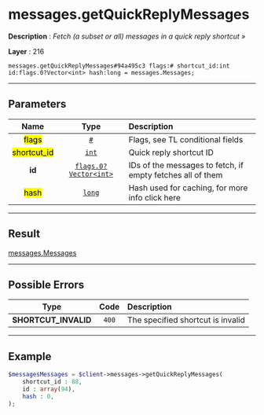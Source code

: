 # messages.getQuickReplyMessages

**Description** : *Fetch \(a subset or all\) messages in a quick reply shortcut &raquo;*

**Layer** : 216

```tl
messages.getQuickReplyMessages#94a495c3 flags:# shortcut_id:int id:flags.0?Vector<int> hash:long = messages.Messages;
```

---

## Parameters

| Name | Type | Description |
| :---: | :---: | :--- |
| <mark>flags</mark> | [`#`](type/#) | Flags, see TL conditional fields |
| <mark>shortcut_id</mark> | [`int`](type/int) | Quick reply shortcut ID |
| **id** | [`flags.0?Vector<int>`](type/int) | IDs of the messages to fetch, if empty fetches all of them |
| <mark>hash</mark> | [`long`](type/long) | Hash used for caching, for more info click here |

---

## Result

[messages.Messages](type/messages.Messages)

---

## Possible Errors

| Type | Code | Description |
| :---: | :---: | :--- |
| **SHORTCUT_INVALID** | `400` | The specified shortcut is invalid |

---

## Example

```php
$messagesMessages = $client->messages->getQuickReplyMessages(
	shortcut_id : 88,
	id : array(94),
	hash : 0,
);
```
